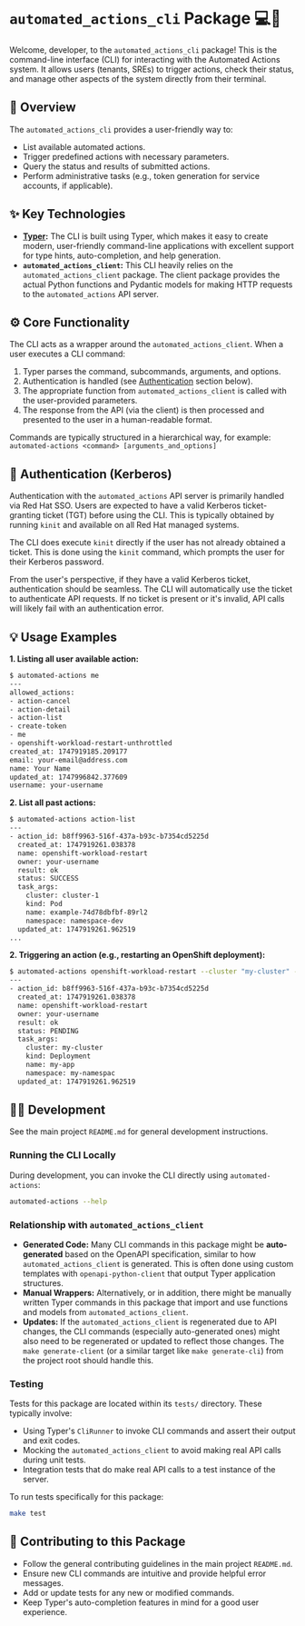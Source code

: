 # `automated_actions_cli` Package 💻🚀

Welcome, developer, to the `automated_actions_cli` package! This is the command-line interface (CLI) for interacting with the Automated Actions system. It allows users (tenants, SREs) to trigger actions, check their status, and manage other aspects of the system directly from their terminal.

## 🎯 Overview

The `automated_actions_cli` provides a user-friendly way to:

* List available automated actions.
* Trigger predefined actions with necessary parameters.
* Query the status and results of submitted actions.
* Perform administrative tasks (e.g., token generation for service accounts, if applicable).

## ✨ Key Technologies

* **[Typer](https://typer.tiangolo.com/):** The CLI is built using Typer, which makes it easy to create modern, user-friendly command-line applications with excellent support for type hints, auto-completion, and help generation.
* **`automated_actions_client`:** This CLI heavily relies on the `automated_actions_client` package. The client package provides the actual Python functions and Pydantic models for making HTTP requests to the `automated_actions` API server.

## ⚙️ Core Functionality

The CLI acts as a wrapper around the `automated_actions_client`. When a user executes a CLI command:

1. Typer parses the command, subcommands, arguments, and options.
2. Authentication is handled (see [Authentication](#-authentication) section below).
3. The appropriate function from `automated_actions_client` is called with the user-provided parameters.
4. The response from the API (via the client) is then processed and presented to the user in a human-readable format.

Commands are typically structured in a hierarchical way, for example:
`automated-actions <command> [arguments_and_options]`

## 🔑 Authentication (Kerberos)

Authentication with the `automated_actions` API server is primarily handled via Red Hat SSO. Users are expected to have a valid Kerberos ticket-granting ticket (TGT) before using the CLI. This is typically obtained by running `kinit` and available on all Red Hat managed systems.

The CLI does execute `kinit` directly if the user has not already obtained a ticket. This is done using the `kinit` command, which prompts the user for their Kerberos password.

From the user's perspective, if they have a valid Kerberos ticket, authentication should be seamless. The CLI will automatically use the ticket to authenticate API requests. If no ticket is present or it's invalid, API calls will likely fail with an authentication error.

## 💡 Usage Examples

**1. Listing all user available action:**

```bash
$ automated-actions me
---
allowed_actions:
- action-cancel
- action-detail
- action-list
- create-token
- me
- openshift-workload-restart-unthrottled
created_at: 1747919185.209177
email: your-email@address.com
name: Your Name
updated_at: 1747996842.377609
username: your-username
```

**2. List all past actions:**

```bash
$ automated-actions action-list
---
- action_id: b8ff9963-516f-437a-b93c-b7354cd5225d
  created_at: 1747919261.038378
  name: openshift-workload-restart
  owner: your-username
  result: ok
  status: SUCCESS
  task_args:
    cluster: cluster-1
    kind: Pod
    name: example-74d78dbfbf-89rl2
    namespace: namespace-dev
  updated_at: 1747919261.962519
...
```

**2. Triggering an action (e.g., restarting an OpenShift deployment):**

```bash
$ automated-actions openshift-workload-restart --cluster "my-cluster" --namespace "my-namespace" --kind Deployment --name "my-app"
---
- action_id: b8ff9963-516f-437a-b93c-b7354cd5225d
  created_at: 1747919261.038378
  name: openshift-workload-restart
  owner: your-username
  result: ok
  status: PENDING
  task_args:
    cluster: my-cluster
    kind: Deployment
    name: my-app
    namespace: my-namespac
  updated_at: 1747919261.962519
```

## 🧑‍💻 Development

See the main project `README.md` for general development instructions.

### Running the CLI Locally

During development, you can invoke the CLI directly using `automated-actions`:

```bash
automated-actions --help
```

### Relationship with `automated_actions_client`

* **Generated Code:** Many CLI commands in this package might be **auto-generated** based on the OpenAPI specification, similar to how `automated_actions_client` is generated. This is often done using custom templates with `openapi-python-client` that output Typer application structures.
* **Manual Wrappers:** Alternatively, or in addition, there might be manually written Typer commands in this package that import and use functions and models from `automated_actions_client`.
* **Updates:** If the `automated_actions_client` is regenerated due to API changes, the CLI commands (especially auto-generated ones) might also need to be regenerated or updated to reflect those changes. The `make generate-client` (or a similar target like `make generate-cli`) from the project root should handle this.

### Testing

Tests for this package are located within its `tests/` directory. These typically involve:

* Using Typer's `CliRunner` to invoke CLI commands and assert their output and exit codes.
* Mocking the `automated_actions_client` to avoid making real API calls during unit tests.
* Integration tests that do make real API calls to a test instance of the server.

To run tests specifically for this package:

```bash
make test
```

## 🤝 Contributing to this Package

* Follow the general contributing guidelines in the main project `README.md`.
* Ensure new CLI commands are intuitive and provide helpful error messages.
* Add or update tests for any new or modified commands.
* Keep Typer's auto-completion features in mind for a good user experience.
